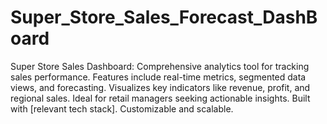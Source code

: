 # Super_Store_Sales_Forecast_DashBoard
Super Store Sales Dashboard: Comprehensive analytics tool for tracking sales performance. Features include real-time metrics, segmented data views, and forecasting. Visualizes key indicators like revenue, profit, and regional sales. Ideal for retail managers seeking actionable insights. Built with [relevant tech stack]. Customizable and scalable.
